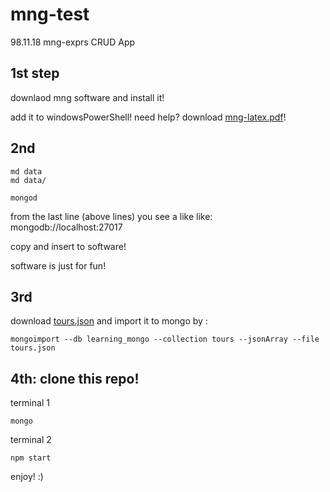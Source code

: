 # mng-test
98.11.18  mng-exprs CRUD App

## 1st step
downlaod mng software and install it!

add it to windowsPowerShell! 
need help? download [mng-latex.pdf]()!

## 2nd 
```
md data
md data/

mongod 
```
from the last line (above lines)
you see a like like: mongodb://localhost:27017

copy and insert to software! 

software is just for fun!

## 3rd 
download [tours.json]() 
and import it to mongo by :
```
mongoimport --db learning_mongo --collection tours --jsonArray --file tours.json
```

## 4th: clone this repo!

terminal 1
```
mongo
```
terminal 2
```
npm start
```

enjoy! :)

